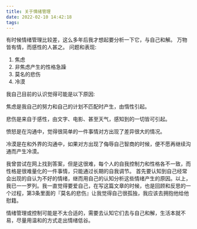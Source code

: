 ```yaml
---
title: 关于情绪管理
date: 2022-02-10 14:42:18
tags:
---
```

有时候情绪管理比较差，这么多年后我才想起要分析一下它，与自己和解。 万物皆有情，而感性的人甚之。
问题和表现:

1. 焦虑
2. 非焦虑产生的性格急躁
3. 莫名的悲伤
4. 冷漠

我自己目前的认识觉得可能是以下原因:

焦虑是我自己的努力和自己的计划不匹配时产生，由惰性引起。

悲伤是来自于感性，由文字、电影、甚至天气，感知到的一切皆可引起。

愤怒是在沟通中，觉得很简单的一件事情对方出现了差异很大的情况。

冷漠是在和外界的沟通中，如果对方出现了侮辱自己智商的时候，便不愿再继续沟通而产生冷漠。

我曾尝试在网上找到答案，但是这很难，每个人的自我控制力和性格各不一致，而性格是很难量化的一件事情，只能通过长期的自我调节。 首先要认知到自己经常会出现的自认为不好的情绪，继而用自己的认知分析这些情绪产生的原因。以上，我已一一罗列。我一直觉得要爱自己，在写这篇文章的时候，也是回顾和反思的一个过程，第3条里面的『莫名的悲伤』让我觉得自己很孤独，我应该去拥抱他给他慰籍。

情绪管理或控制可能是不太合适的，需要去认知它们去与自己和解，生活本就不易，尽量用温和的方式走出情绪低谷。
